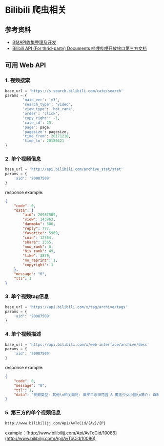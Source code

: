 # Bilibili 爬虫相关

## 参考资料

- [B站API收集整理及开发](https://github.com/Vespa314/bilibili-api)
- [Bilibili API (For thrid-party) Documents 哔哩哔哩开放接口第三方文档](https://github.com/fython/BilibiliAPIDocs)

## 可用 Web API

### 1. 视频搜索

```python
base_url = 'https://s.search.bilibili.com/cate/search'
params = {
        'main_ver': 'v3',
        'search_type': 'video',
        'view_type': 'hot_rank',
        'order': 'click',
        'copy_right': -1,
        'cate_id': 25,
        'page': page,
        'pagesize': pagesize,
        'time_from': 20171218,
        'time_to': 20180321
}
```

### 2. 单个视频信息

```python
base_url = 'http://api.bilibili.com/archive_stat/stat'
params = {
    'aid': '20987509'
}
```

response example:

```json
{
    "code": 0,
    "data": {
        "aid": 20987509,
        "view": 143963,
        "danmaku": 806,
        "reply": 777,
        "favorite": 5969,
        "coin": 12564,
        "share": 2365,
        "now_rank": 0,
        "his_rank": 49,
        "like": 3870,
        "no_reprint": 1,
        "copyright": 1
    },
    "message": "0",
    "ttl": 1
}
```

### 3. 单个视频tag信息

```python
base_url = 'https://api.bilibili.com/x/tag/archive/tags'
params = {
    'aid': '20987509'
}
```

### 4. 单个视频描述

```python
base_url = 'https://api.bilibili.com/x/web-interface/archive/desc'
params = {
    'aid': '20987509'
}
```

response example:

```json
{
    "code": 0,
    "message": "0",
    "ttl": 1,
    "data": "视频类型: 其他\n相关题材: 紫罗兰永恒花园 & 魔法少女小圆\n简介: 自制\n当JOJO 和 京紫 和 魔圆 三部番剧产生碰撞会怎么样？\n哈哈哈哈~"
}
```

### 5. 第三方的单个视频信息

```url
http://www.bilibilijj.com/Api/AvToCid/{Av}/{P}
```

example：[http://www.bilibilijj.com/Api/AvToCid/10086](http://www.bilibilijj.com/Api/AvToCid/10086)